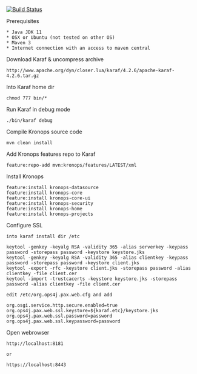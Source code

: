 [![Build Status](https://travis-ci.com/pierremellet/kronops.svg?branch=develop)](https://travis-ci.com/pierremellet/kronops)

Prerequisites

    * Java JDK 11
    * OSX or Ubuntu (not tested on other OS)
    * Maven 3
    * Internet connection with an access to maven central  


Download Karaf & uncompress archive
   
   
    http://www.apache.org/dyn/closer.lua/karaf/4.2.6/apache-karaf-4.2.6.tar.gz
    
Into Karaf home dir


    chmod 777 bin/*

Run Karaf in debug mode


    ./bin/karaf debug

Compile Kronops source code


    mvn clean install

Add Kronops features repo to Karaf


    feature:repo-add mvn:kronops/features/LATEST/xml

Install Kronops
    
    
    feature:install kronops-datasource
    feature:install kronops-core 
    feature:install kronops-core-ui 
    feature:install kronops-security 
    feature:install kronops-home 
    feature:install kronops-projects 
    
    
Configure SSL

    into karaf install dir /etc

    keytool -genkey -keyalg RSA -validity 365 -alias serverkey -keypass password -storepass password -keystore keystore.jks
    keytool -genkey -keyalg RSA -validity 365 -alias clientkey -keypass password -storepass password -keystore client.jks
    keytool -export -rfc -keystore client.jks -storepass password -alias clientkey -file client.cer
    keytool -import -trustcacerts -keystore keystore.jks -storepass password -alias clientkey -file client.cer
    
    edit /etc/org.ops4j.pax.web.cfg and add 
    
    org.osgi.service.http.secure.enabled=true
    org.ops4j.pax.web.ssl.keystore=${karaf.etc}/keystore.jks
    org.ops4j.pax.web.ssl.password=password
    org.ops4j.pax.web.ssl.keypassword=password
        
   
       
    
Open webrowser 

    http://localhost:8181 
    
    or
    
    https://localhost:8443